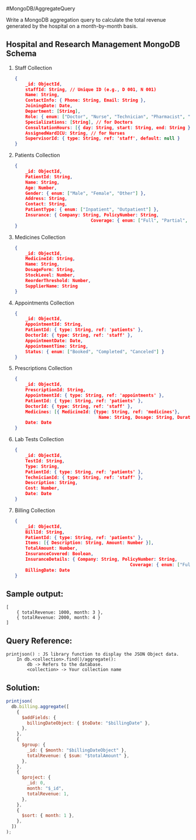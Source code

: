 #MongoDB/AggregateQuery 

Write a MongoDB aggregation query to calculate the total revenue generated by the hospital on a month-by-month basis.

## Hospital and Research Management MongoDB Schema

1. Staff Collection
	```json
	{
		_id: ObjectId,
		staffId: String, // Unique ID (e.g., D 001, N 001)
		Name: String,
		ContactInfo: { Phone: String, Email: String },
		JoiningDate: Date,
		Department: [String],
		Role: { enum: ["Doctor", "Nurse", "Technician", "Pharmacist", "Admin"] },
		Specializations: [String], // for Doctors
		ConsultationHours: [{ day: String, start: String, end: String }], // for Doctors
		AssignedWardICU: String, // for Nurses
		SupervisorId: { type: String, ref: 'staff', default: null }
	}
	```
	
2. Patients Collection
	```json
	{
		_id: ObjectId,
		PatientId: String,
		Name: String,
		Age: Number,
		Gender: { enum: ["Male", "Female", "Other"] },
		Address: String,
		Contact: String,
		PatientType: { enum: ["Inpatient", "Outpatient"] },
		Insurance: { Company: String, PolicyNumber: String, 
								 Coverage: { enum: ["Full", "Partial", "None"] } }
	}
	```
	
3. Medicines Collection
	```json
	{
		_id: ObjectId,
		MedicineId: String,
		Name: String,
		DosageForm: String,
		StockLevel: Number,
		ReorderThreshold: Number,
		SupplierName: String
	}
	```
	
4. Appointments Collection
	```json
	{
		_id: ObjectId,
		AppointmentId: String,
		PatientId: { type: String, ref: 'patients' },
		DoctorId: { type: String, ref: 'staff' },
		AppointmentDate: Date,
		AppointmentTime: String,
		Status: { enum: ["Booked", "Completed", "Canceled"] }
	}
	```
	
5. Prescriptions Collection
	```json
	{
		_id: ObjectId,
		PrescriptionId: String,
		AppointmentId: { type: String, ref: 'appointments' },
		PatientId: { type: String, ref: 'patients' },
		DoctorId: { type: String, ref: 'staff' },
		Medicines: [{ MedicineId: {type: String, ref: 'medicines'},
									Name: String, Dosage: String, Duration: String }],
		Date: Date
	}
	```

6. Lab Tests Collection
	```json
	{
		_id: ObjectId,
		TestId: String,
		Type: String,
		PatientId: { type: String, ref: 'patients' },
		TechnicianId: { type: String, ref: 'staff' },
		Description: String,
		Cost: Number,
		Date: Date
	}
	```

7. Billing Collection
	```json
	{
		_id: ObjectId,
		BillId: String,
		PatientId: { type: String, ref: 'patients' },
		Items: [{ Description: String, Amount: Number }],
		TotalAmount: Number,
		InsuranceCovered: Boolean,
		InsuranceDetails: { Company: String, PolicyNumber: String,
												Coverage: { enum: ["Full", "Partial", "None"] } },
		BillingDate: Date
	}
	```

Sample output:
--------------
```
[ 
    { totalRevenue: 1000, month: 3 }, 
    { totalRevenue: 2000, month: 4 } 
]
```

Query Reference:
-------------------
```
printjson() : JS library function to display the JSON Object data.
    In db.<collection>.find()/aggregate():
    	db -> Refers to the database.
    	<collection> -> Your collection name
```

## Solution:

```js
printjson(
  db.billing.aggregate([
    {
      $addFields: {
        billingDateObject: { $toDate: "$billingDate" },
      },
    },
    {
      $group: {
        _id: { $month: "$billingDateObject" },
        totalRevenue: { $sum: "$totalAmount" },
      },
    },
    {
      $project: {
        _id: 0,
        month: "$_id",
        totalRevenue: 1,
      },
    },
    {
      $sort: { month: 1 },
    },
  ])
);
```
